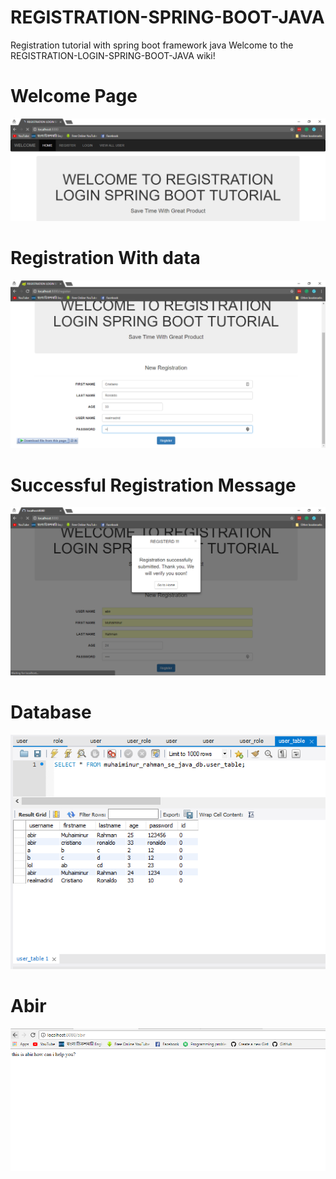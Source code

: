 # REGISTRATION-SPRING-BOOT-JAVA
Registration  tutorial with spring boot framework java
Welcome to the REGISTRATION-LOGIN-SPRING-BOOT-JAVA wiki!
# Welcome Page
![](https://github.com/Muhaiminur/REGISTRATION-LOGIN-SPRING-BOOT-JAVA/blob/master/Welcome.PNG)
# Registration With data
![](https://github.com/Muhaiminur/REGISTRATION-LOGIN-SPRING-BOOT-JAVA/blob/master/registration_input.PNG)
# Successful Registration Message
![](https://github.com/Muhaiminur/REGISTRATION-LOGIN-SPRING-BOOT-JAVA/blob/master/registration_successfull.PNG)
# Database
![](https://github.com/Muhaiminur/REGISTRATION-LOGIN-SPRING-BOOT-JAVA/blob/master/Databasde.PNG)
# Abir
![](https://github.com/Muhaiminur/REGISTRATION-LOGIN-SPRING-BOOT-JAVA/blob/master/Abir.PNG)
